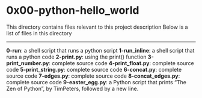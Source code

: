 # 0x00-python-hello_world

This directory contains files relevant to this project description
Below is a list of files in this directory

---

**0-run**: a shell script that runs a python script
**1-run_inline**: a shell script that runs a python code
**2-print.py**: using the print() function
**3-print_number.py**: complete source code
**4-print_float.py**: complete source code
**5-print_string.py**: complete source code
**6-concat.py**: complete source code
**7-edges.py**: complete source code
**8-concat_edges.py**: complete source code
**9-easter_egg.py**: a Python script that prints “The Zen of Python”, by TimPeters, followed by a new line.

